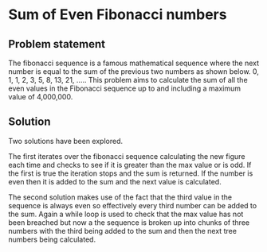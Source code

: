 # Sum of Even Fibonacci numbers

## Problem statement
The fibonacci sequence is a famous mathematical sequence where the next number is equal to the sum of the previous two  numbers as shown below.
0, 1, 1, 2, 3, 5, 8, 13, 21, .....
This problem aims to calculate the sum of all the even values in the Fibonacci sequence up to and including a maximum value of 4,000,000.

## Solution
Two solutions have been explored.

The first iterates over the fibonacci sequence calculating the new figure each time and checks to see if it is greater than the
max value or is odd. If the first is true the iteration stops and the sum is returned. If the number is even then it is added to
the sum and the next value is calculated.

The second solution makes use of the fact that the third value in the sequence is always even so effectively every third number can
be added to the sum. Again a while loop is used to check that the max value has not been breached but now a the sequence is broken up
into chunks of three numbers with the third being added to the sum and then the next tree numbers being calculated.